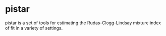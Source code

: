 pistar
==========

pistar is a set of tools for estimating the Rudas-Clogg-Lindsay mixture 
index of fit in a variety of settings.


